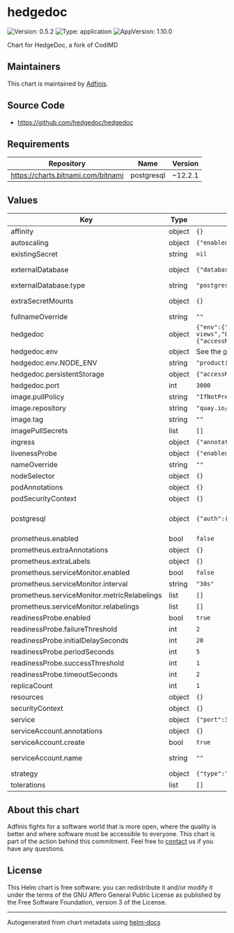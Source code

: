 # hedgedoc

![Version: 0.5.2](https://img.shields.io/badge/Version-0.5.2-informational?style=flat-square) ![Type: application](https://img.shields.io/badge/Type-application-informational?style=flat-square) ![AppVersion: 1.10.0](https://img.shields.io/badge/AppVersion-1.10.0-informational?style=flat-square)

Chart for HedgeDoc, a fork of CodiMD

## Maintainers
This chart is maintained by [Adfinis](https://adfinis.com/?pk_campaign=github&pk_kwd=helm-charts).

## Source Code

* <https://github.com/hedgedoc/hedgedoc>

## Requirements

| Repository | Name | Version |
|------------|------|---------|
| https://charts.bitnami.com/bitnami | postgresql | ~12.2.1 |

## Values

| Key | Type | Default | Description |
|-----|------|---------|-------------|
| affinity | object | `{}` |  |
| autoscaling | object | `{"enabled":false,"maxReplicas":100,"minReplicas":1,"targetCPUUtilizationPercentage":80}` | Configure autoscaling |
| existingSecret | string | `nil` | from-literal=CMD_SESSION_SECRET=verysecure |
| externalDatabase | object | `{"database":"hedgedoc","host":"localhost","password":"changeme","port":5432,"type":"postgresql","username":"setme"}` | Configure your external database here This is automatically used when postgresql.enabled is false. |
| externalDatabase.type | string | `"postgresql"` | Set the database type (postgresql|mysql) |
| extraSecretMounts | object | `{}` | Extra Secrets configuration Add additional secrets here; they will be mounted under `/var/secrets/<secret name>` You need this for SAML certificates, etc. |
| fullnameOverride | string | `""` |  |
| hedgedoc | object | `{"env":{"CMD_DOMAIN":"localhost","CMD_FORBIDDEN_NOTE_IDS":"robots.txt, favicon.ico, api, build, css, docs, fonts, js, uploads, vendor, views","CMD_HOST":"0.0.0.0","CMD_IMAGE_UPLOAD_TYPE":"filesystem","CMD_PROTOCOL_USESSL":"false","CMD_TOOBUSY_LAG":70,"CMD_URL_ADDPORT":"false","CMD_URL_PATH":"","DEBUG":"false","NODE_ENV":"production"},"persistentStorage":{"accessModes":["ReadWriteOnce"],"enabled":true,"size":"10G","storageClass":"default","volumeMode":"Filesystem"},"port":3000}` | Main configuration for hedgedoc |
| hedgedoc.env | object | See the [official docs for all variables](https://docs.hedgedoc.org/configuration/) | Environment variables for Hedgedoc |
| hedgedoc.env.NODE_ENV | string | `"production"` | Node.js env |
| hedgedoc.persistentStorage | object | `{"accessModes":["ReadWriteOnce"],"enabled":true,"size":"10G","storageClass":"default","volumeMode":"Filesystem"}` | Persistent Storage Enable this if you don't want to loose media |
| hedgedoc.port | int | `3000` | Port for the pod |
| image.pullPolicy | string | `"IfNotPresent"` | Override the pullPolicy |
| image.repository | string | `"quay.io/hedgedoc/hedgedoc"` | Override the repository |
| image.tag | string | `""` | Override the imaae tag |
| imagePullSecrets | list | `[]` |  |
| ingress | object | `{"annotations":{},"className":"","enabled":false,"hosts":[{"host":"chart-example.local","paths":[{"path":"/","pathType":"ImplementationSpecific"}]}],"tls":[]}` | Ingress configuration |
| livenessProbe | object | `{"enabled":true,"failureThreshold":2,"initialDelaySeconds":20,"periodSeconds":5,"successThreshold":1,"timeoutSeconds":2}` | Specify custom options for the containers liveness and readiness probes |
| nameOverride | string | `""` |  |
| nodeSelector | object | `{}` |  |
| podAnnotations | object | `{}` |  |
| podSecurityContext | object | `{}` |  |
| postgresql | object | `{"auth":{"database":"hedgedoc","password":"hedgedoc","username":"hedgedoc","volumePermissions":{"enabled":true}},"enabled":true}` | PostgreSQL chart configuration  Reference: https://github.com/bitnami/charts/blob/master/bitnami/postgresql/values.yaml  If you want to use external database, just set postgresql.enabled to false  |
| prometheus.enabled | bool | `false` | Enable Prometheus integration |
| prometheus.extraAnnotations | object | `{}` | Annotations to add to all Prometheus integration resources |
| prometheus.extraLabels | object | `{}` | Labels to add to all Prometheus integration resources |
| prometheus.serviceMonitor.enabled | bool | `false` | Enable creation of a ServiceMonitor CRD |
| prometheus.serviceMonitor.interval | string | `"30s"` | Interval at which metrics should be scraped |
| prometheus.serviceMonitor.metricRelabelings | list | `[]` | MetricRelabelConfigs to apply to samples before ingestion |
| prometheus.serviceMonitor.relabelings | list | `[]` | RelabelConfigs to apply to samples before scraping |
| readinessProbe.enabled | bool | `true` |  |
| readinessProbe.failureThreshold | int | `2` |  |
| readinessProbe.initialDelaySeconds | int | `20` |  |
| readinessProbe.periodSeconds | int | `5` |  |
| readinessProbe.successThreshold | int | `1` |  |
| readinessProbe.timeoutSeconds | int | `2` |  |
| replicaCount | int | `1` |  |
| resources | object | `{}` |  |
| securityContext | object | `{}` |  |
| service | object | `{"port":3000,"type":"ClusterIP"}` | Service configuration |
| serviceAccount.annotations | object | `{}` | Annotations to add to the service account |
| serviceAccount.create | bool | `true` | Specifies whether a service account should be created |
| serviceAccount.name | string | `""` | The name of the service account to use. If not set and create is true, a name is generated using the fullname template |
| strategy | object | `{"type":"Recreate"}` | Configure the deployment strategy |
| tolerations | list | `[]` |  |

## About this chart

Adfinis fights for a software world that is more open, where the quality is
better and where software must be accessible to everyone. This chart
is part of the action behind this commitment. Feel free to
[contact](https://adfinis.com/kontakt/?pk_campaign=github&pk_kwd=helm-charts)
us if you have any questions.

## License

This Helm chart is free software: you can redistribute it and/or modify it under the terms
of the GNU Affero General Public License as published by the Free Software Foundation,
version 3 of the License.

----------------------------------------------
Autogenerated from chart metadata using [helm-docs](https://github.com/norwoodj/helm-docs/)
